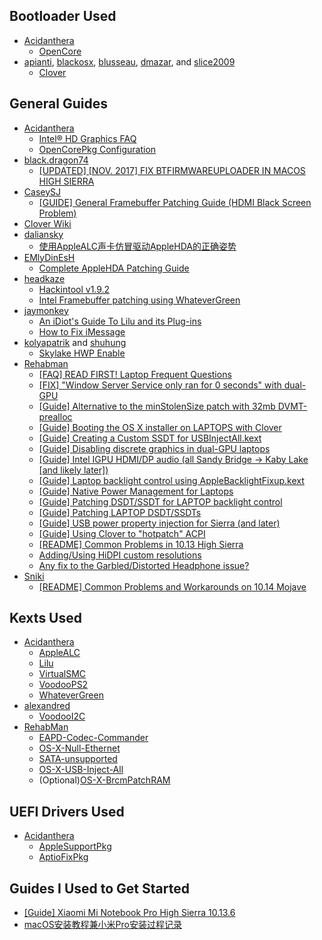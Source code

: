 ## Bootloader Used

- [Acidanthera](https://github.com/acidanthera)
  - [OpenCore](https://github.com/acidanthera/OpenCorePkg)
- [apianti](https://sourceforge.net/u/apianti), [blackosx](https://sourceforge.net/u/blackosx), [blusseau](https://sourceforge.net/u/blusseau), [dmazar](https://sourceforge.net/u/dmazar), and [slice2009](https://sourceforge.net/u/slice2009)
  - [Clover](https://sourceforge.net/projects/cloverefiboot)


## General Guides

- [Acidanthera](https://github.com/acidanthera)
  - [Intel® HD Graphics FAQ](https://github.com/acidanthera/WhateverGreen/blob/master/Manual/FAQ.IntelHD.en.md)
  - [OpenCorePkg Configuration](https://github.com/acidanthera/OpenCorePkg/blob/master/Docs/Configuration.pdf)
- [black.dragon74](https://osxlatitude.com/profile/86692-blackdragon74)
  - [[UPDATED] [NOV. 2017] FIX BTFIRMWAREUPLOADER IN MACOS HIGH SIERRA](https://osxlatitude.com/forums/topic/10127-updated-nov-2017-fix-btfirmwareuploader-in-macos-high-sierra)
- [CaseySJ](https://www.tonymacx86.com/members/caseysj.2134452)
  - [[GUIDE] General Framebuffer Patching Guide (HDMI Black Screen Problem)](https://www.tonymacx86.com/threads/guide-general-framebuffer-patching-guide-hdmi-black-screen-problem.269149)
- [Clover Wiki](https://clover-wiki.zetam.org/Home)
- [daliansky](https://github.com/daliansky)
  - [使用AppleALC声卡仿冒驱动AppleHDA的正确姿势](https://blog.daliansky.net/Use-AppleALC-sound-card-to-drive-the-correct-posture-of-AppleHDA.html)
- [EMlyDinEsH](https://osxlatitude.com/profile/7370-emlydinesh)
  - [Complete AppleHDA Patching Guide](https://osxlatitude.com/forums/topic/1946-complete-applehda-patching-guide)
- [headkaze](https://www.insanelymac.com/forum/profile/1364628-headkaze)
  - [Hackintool v1.9.2](https://www.insanelymac.com/forum/topic/335018-hackintool-v192)
  - [Intel Framebuffer patching using WhateverGreen](https://www.insanelymac.com/forum/topic/334899-intel-framebuffer-patching-using-whatevergreen)
- [jaymonkey](https://www.tonymacx86.com/members/jaymonkey.195809)
  - [An iDiot's Guide To Lilu and its Plug-ins](https://www.tonymacx86.com/threads/an-idiots-guide-to-lilu-and-its-plug-ins.260063)
  - [How to Fix iMessage](https://www.tonymacx86.com/threads/how-to-fix-imessage.110471)
- [kolyapatrik](https://www.tonymacx86.com/members/kolyapatrik.603580) and [shuhung](https://www.tonymacx86.com/members/shuhung.957282)
  - [Skylake HWP Enable](https://www.tonymacx86.com/threads/skylake-hwp-enable.214915)
- [Rehabman](https://www.tonymacx86.com/members/rehabman.429483)
  - [[FAQ] READ FIRST! Laptop Frequent Questions](https://www.tonymacx86.com/threads/faq-read-first-laptop-frequent-questions.164990)
  - [[FIX] "Window Server Service only ran for 0 seconds" with dual-GPU](https://www.tonymacx86.com/threads/fix-window-server-service-only-ran-for-0-seconds-with-dual-gpu.233092)
  - [[Guide] Alternative to the minStolenSize patch with 32mb DVMT-prealloc](https://www.tonymacx86.com/threads/guide-alternative-to-the-minstolensize-patch-with-32mb-dvmt-prealloc.221506)
  - [[Guide] Booting the OS X installer on LAPTOPS with Clover](https://www.tonymacx86.com/threads/guide-booting-the-os-x-installer-on-laptops-with-clover.148093)
  - [[Guide] Creating a Custom SSDT for USBInjectAll.kext](https://www.tonymacx86.com/threads/guide-creating-a-custom-ssdt-for-usbinjectall-kext.211311)
  - [[Guide] Disabling discrete graphics in dual-GPU laptops](https://www.tonymacx86.com/threads/guide-disabling-discrete-graphics-in-dual-gpu-laptops.163772)
  - [[Guide] Intel IGPU HDMI/DP audio (all Sandy Bridge -> Kaby Lake [and likely later])](https://www.tonymacx86.com/threads/guide-intel-igpu-hdmi-dp-audio-all-sandy-bridge-kaby-lake-and-likely-later.189495)
  - [[Guide] Laptop backlight control using AppleBacklightFixup.kext](https://www.tonymacx86.com/threads/guide-laptop-backlight-control-using-applebacklightfixup-kext.218222)
  - [[Guide] Native Power Management for Laptops](https://www.tonymacx86.com/threads/guide-native-power-management-for-laptops.175801)
  - [[Guide] Patching DSDT/SSDT for LAPTOP backlight control](https://www.tonymacx86.com/threads/guide-patching-dsdt-ssdt-for-laptop-backlight-control.152659)
  - [[Guide] Patching LAPTOP DSDT/SSDTs](https://www.tonymacx86.com/threads/guide-patching-laptop-dsdt-ssdts.152573)
  - [[Guide] USB power property injection for Sierra (and later)](https://www.tonymacx86.com/threads/guide-usb-power-property-injection-for-sierra-and-later.222266)
  - [[Guide] Using Clover to "hotpatch" ACPI](https://www.tonymacx86.com/threads/guide-using-clover-to-hotpatch-acpi.200137)
  - [[README] Common Problems in 10.13 High Sierra](https://www.tonymacx86.com/threads/readme-common-problems-in-10-13-high-sierra.233582)
  - [Adding/Using HiDPI custom resolutions](https://www.tonymacx86.com/threads/adding-using-hidpi-custom-resolutions.133254)
  - [Any fix to the Garbled/Distorted Headphone issue?](https://www.tonymacx86.com/threads/any-fix-to-the-garbled-distorted-headphone-issue.159031/page-3)
- [Sniki](https://www.tonymacx86.com/members/sniki.1501160)
  - [[README] Common Problems and Workarounds on 10.14 Mojave](https://www.tonymacx86.com/threads/readme-common-problems-and-workarounds-on-10-14-mojave.255823)


## Kexts Used

- [Acidanthera](https://github.com/acidanthera)
  - [AppleALC](https://github.com/acidanthera/AppleALC)
  - [Lilu](https://github.com/acidanthera/Lilu)
  - [VirtualSMC](https://github.com/acidanthera/VirtualSMC)
  - [VoodooPS2](https://github.com/acidanthera/VoodooPS2)
  - [WhateverGreen](https://github.com/acidanthera/WhateverGreen)
- [alexandred](https://github.com/alexandred)
  - [VoodooI2C](https://github.com/alexandred/VoodooI2C)
- [RehabMan](https://github.com/RehabMan)
  - [EAPD-Codec-Commander](https://github.com/RehabMan/EAPD-Codec-Commander)
  - [OS-X-Null-Ethernet](https://github.com/RehabMan/OS-X-Null-Ethernet)
  - [SATA-unsupported](https://github.com/RehabMan/hack-tools/tree/master/kexts/SATA-unsupported.kext)
  - [OS-X-USB-Inject-All](https://github.com/RehabMan/OS-X-USB-Inject-All)
  - (Optional)[OS-X-BrcmPatchRAM](https://github.com/RehabMan/OS-X-BrcmPatchRAM)


## UEFI Drivers Used

- [Acidanthera](https://github.com/acidanthera)
  - [AppleSupportPkg](https://github.com/acidanthera/AppleSupportPkg)
  - [AptioFixPkg](https://github.com/acidanthera/AptioFixPkg)


## Guides I Used to Get Started

- [[Guide] Xiaomi Mi Notebook Pro High Sierra 10.13.6](https://www.tonymacx86.com/threads/guide-xiaomi-mi-notebook-pro-high-sierra-10-13-6.242724)
- [macOS安装教程兼小米Pro安装过程记录](https://blog.daliansky.net/MacOS-installation-tutorial-XiaoMi-Pro-installation-process-records.html)